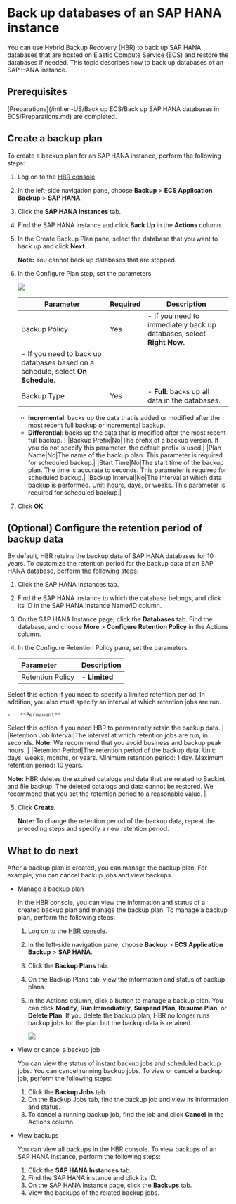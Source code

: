 # Back up databases of an SAP HANA instance

You can use Hybrid Backup Recovery \(HBR\) to back up SAP HANA databases that are hosted on Elastic Compute Service \(ECS\) and restore the databases if needed. This topic describes how to back up databases of an SAP HANA instance.

## Prerequisites

[Preparations](/intl.en-US/Back up ECS/Back up SAP HANA databases in ECS/Preparations.md) are completed.

## Create a backup plan

To create a backup plan for an SAP HANA instance, perform the following steps:

1.  Log on to the [HBR console](https://hbr.console.aliyun.com).

2.  In the left-side navigation pane, choose **Backup** \> **ECS Application Backup** \> **SAP HANA**.

3.  Click the **SAP HANA Instances** tab.

4.  Find the SAP HANA instance and click **Back Up** in the **Actions** column.

5.  In the Create Backup Plan pane, select the database that you want to back up and click **Next**.

    **Note:** You cannot back up databases that are stopped.

6.  In the Configure Plan step, set the parameters.

    ![](https://static-aliyun-doc.oss-cn-hangzhou.aliyuncs.com/assets/img/en-US/7460129951/p35977.png)

    |Parameter|Required|Description|
    |---------|--------|-----------|
    |Backup Policy|Yes|    -   If you need to immediately back up databases, select **Right Now**.
    -   If you need to back up databases based on a schedule, select **On Schedule**. |
    |Backup Type|Yes|    -   **Full**: backs up all data in the databases.
    -   **Incremental**: backs up the data that is added or modified after the most recent full backup or incremental backup.
    -   **Differential**: backs up the data that is modified after the most recent full backup. |
    |Backup Prefix|No|The prefix of a backup version. If you do not specify this parameter, the default prefix is used.|
    |Plan Name|No|The name of the backup plan. This parameter is required for scheduled backup.|
    |Start Time|No|The start time of the backup plan. The time is accurate to seconds. This parameter is required for scheduled backup.|
    |Backup Interval|No|The interval at which data backup is performed. Unit: hours, days, or weeks. This parameter is required for scheduled backup.|

7.  Click **OK**.


## \(Optional\) Configure the retention period of backup data

By default, HBR retains the backup data of SAP HANA databases for 10 years. To customize the retention period for the backup data of an SAP HANA database, perform the following steps:

1.  Click the SAP HANA Instances tab.

2.  Find the SAP HANA instance to which the database belongs, and click its ID in the SAP HANA Instance Name/ID column.

3.  On the SAP HANA Instance page, click the **Databases** tab. Find the database, and choose **More** \> **Configure Retention Policy** in the Actions column.

4.  In the Configure Retention Policy pane, set the parameters.

    |Parameter|Description|
    |:--------|:----------|
    |Retention Policy|    -   **Limited**

Select this option if you need to specify a limited retention period. In addition, you also must specify an interval at which retention jobs are run.

    -   **Permanent**

Select this option if you need HBR to permanently retain the backup data. |
    |Retention Job Interval|The interval at which retention jobs are run, in seconds. **Note:** We recommend that you avoid business and backup peak hours. |
    |Retention Period|The retention period of the backup data. Unit: days, weeks, months, or years. Minimum retention period: 1 day. Maximum retention period: 10 years.

**Note:** HBR deletes the expired catalogs and data that are related to Backint and file backup. The deleted catalogs and data cannot be restored. We recommend that you set the retention period to a reasonable value. |

5.  Click **Create**.

    **Note:** To change the retention period of the backup data, repeat the preceding steps and specify a new retention period.


## What to do next

After a backup plan is created, you can manage the backup plan. For example, you can cancel backup jobs and view backups.

-   Manage a backup plan

    In the HBR console, you can view the information and status of a created backup plan and manage the backup plan. To manage a backup plan, perform the following steps:

    1.  Log on to the [HBR console](https://hbr.console.aliyun.com).
    2.  In the left-side navigation pane, choose **Backup** \> **ECS Application Backup** \> **SAP HANA**.
    3.  Click the **Backup Plans** tab.
    4.  On the Backup Plans tab, view the information and status of backup plans.
    5.  In the Actions column, click a button to manage a backup plan. You can click **Modify**, **Run Immediately**, **Suspend Plan**, **Resume Plan**, or **Delete Plan**. If you delete the backup plan, HBR no longer runs backup jobs for the plan but the backup data is retained.

        ![](https://static-aliyun-doc.oss-cn-hangzhou.aliyuncs.com/assets/img/en-US/7460129951/p35978.png)

-   View or cancel a backup job

    You can view the status of instant backup jobs and scheduled backup jobs. You can cancel running backup jobs. To view or cancel a backup job, perform the following steps:

    1.  Click the **Backup Jobs** tab.
    2.  On the Backup Jobs tab, find the backup job and view its information and status.
    3.  To cancel a running backup job, find the job and click **Cancel** in the Actions column.
-   View backups

    You can view all backups in the HBR console. To view backups of an SAP HANA instance, perform the following steps:

    1.  Click the **SAP HANA Instances** tab.
    2.  Find the SAP HANA instance and click its ID.
    3.  On the SAP HANA Instance page, click the **Backups** tab.
    4.  View the backups of the related backup jobs.

